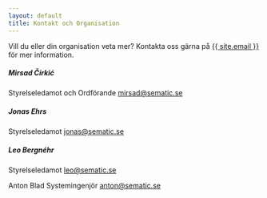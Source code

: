 ```yaml
---
layout: default
title: Kontakt och Organisation
---
```


Vill du eller din organisation veta mer? Kontakta oss gärna på <a href="mailto:{{ site.email }}">{{ site.email }}</a> för mer information.

##### Mirsad Čirkić
Styrelseledamot och Ordförande
mirsad@sematic.se

##### Jonas Ehrs
Styrelseledamot
jonas@sematic.se

##### Leo Bergnéhr
Styrelseledamot
leo@sematic.se

<bf>Anton Blad</bf>
Systemingenjör
anton@sematic.se
